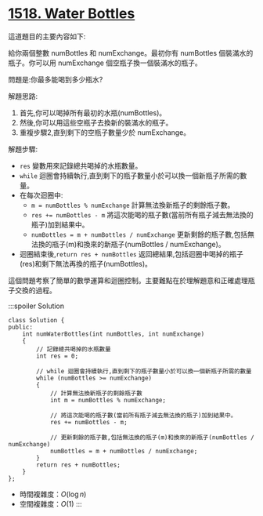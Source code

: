 # [1518\. Water Bottles](https://leetcode.com/problems/water-bottles/)

這道題目的主要內容如下:

給你兩個整數 numBottles 和 numExchange。最初你有 numBottles 個裝滿水的瓶子。你可以用 numExchange 個空瓶子換一個裝滿水的瓶子。

問題是:你最多能喝到多少瓶水?

解題思路:

1.  首先,你可以喝掉所有最初的水瓶(numBottles)。
2.  然後,你可以用這些空瓶子去換新的裝滿水的瓶子。
3.  重複步驟2,直到剩下的空瓶子數量少於 numExchange。

解題步驟:

-   `res` 變數用來記錄總共喝掉的水瓶數量。
-   `while` 迴圈會持續執行,直到剩下的瓶子數量小於可以換一個新瓶子所需的數量。
-   在每次迴圈中:
    -   `m = numBottles % numExchange` 計算無法換新瓶子的剩餘瓶子數。
    -   `res += numBottles - m` 將這次能喝的瓶子數(當前所有瓶子減去無法換的瓶子)加到結果中。
    -   `numBottles = m + numBottles / numExchange` 更新剩餘的瓶子數,包括無法換的瓶子(m)和換來的新瓶子(numBottles / numExchange)。
-   迴圈結束後,`return res + numBottles` 返回總結果,包括迴圈中喝掉的瓶子(res)和剩下無法再換的瓶子(numBottles)。

這個問題考察了簡單的數學運算和迴圈控制。主要難點在於理解題意和正確處理瓶子交換的過程。

:::spoiler Solution
```cpp=
class Solution {
public:
    int numWaterBottles(int numBottles, int numExchange)
    {
        // 記錄總共喝掉的水瓶數量
        int res = 0;

        // while 迴圈會持續執行,直到剩下的瓶子數量小於可以換一個新瓶子所需的數量
        while (numBottles >= numExchange)
        {
            // 計算無法換新瓶子的剩餘瓶子數
            int m = numBottles % numExchange;
            
            // 將這次能喝的瓶子數(當前所有瓶子減去無法換的瓶子)加到結果中。
            res += numBottles - m;

            // 更新剩餘的瓶子數,包括無法換的瓶子(m)和換來的新瓶子(numBottles / numExchange)
            numBottles = m + numBottles / numExchange;
        }
        return res + numBottles;
    }
};
```
- 時間複雜度：$O(\log n)$
- 空間複雜度：$O(1)$
:::
